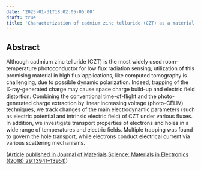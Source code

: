 ```yaml
---
date: '2025-01-31T18:02:05-05:00'
draft: true
title: 'Characterization of cadmium zinc telluride (CZT) as a material for solid-state detectors in advanced Computed Tomography (CT) applications.'
---
```


## Abstract

Although cadmium zinc telluride (CZT) is the most widely used room-temperature photoconductor for low ﬂux radiation sensing, utilization of this promising material in high ﬂux applications, like computed tomography is challenging, due to possible dynamic polarization. Indeed, trapping of the X-ray-generated charge may cause space charge build-up and electric ﬁeld distortion. Combining the conventional time-of-ﬂight and the photo-generated charge extraction by linear increasing voltage (photo-CELIV) techniques, we track changes of the main electrodynamic parameters (such as electric potential and intrinsic electric ﬁeld) of CZT under various ﬂuxes. In addition, we investigate transport properties of electrons and holes in a wide range of temperatures and electric ﬁelds. Multiple trapping was found to govern the hole transport, while electrons conduct electrical current via various scattering mechanisms. 

([Article published in Journal of Materials Science: Materials in Electronics ((2018) 29:13941–13951)](https://www.researchgate.net/publication/325995133_Investigation_of_photoconductivity_and_electric_field_distribution_in_CZT_detectors_by_time-of-flight_TOF_and_charge_extraction_by_linearly_increasing_voltage_CELIV))
